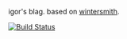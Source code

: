 igor's blag. based on [wintersmith](https://github.com/jnordberg/wintersmith).

[![Build Status](https://travis-ci.org/igalic/blag.svg?branch=master)](https://travis-ci.org/igalic/blag)

